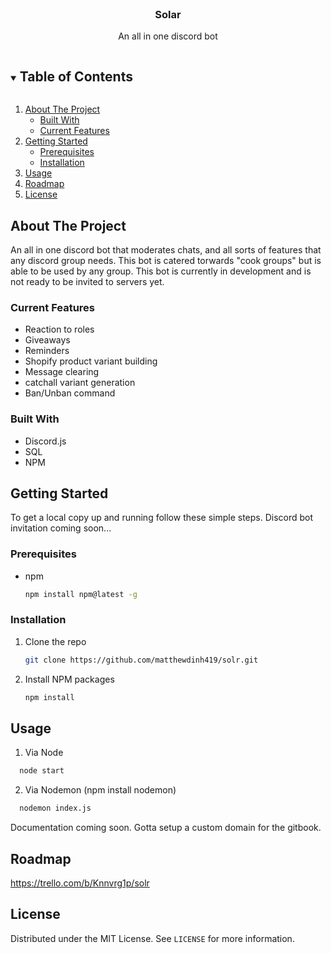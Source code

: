 <!-- PROJECT LOGO -->
<br />
<p align="center">
  <a href="https://github.com/matthewdinh419/solr">
  </a>

  <h3 align="center">Solar</h3>

  <p align="center">
    An all in one discord bot
</p>

<!-- TABLE OF CONTENTS -->
<details open="open">
  <summary><h2 style="display: inline-block">Table of Contents</h2></summary>
  <ol>
    <li>
      <a href="#about-the-project">About The Project</a>
      <ul>
        <li><a href="#built-with">Built With</a></li>
        <li><a href="#current-features">Current Features</a></li>
      </ul>
    </li>
    <li>
      <a href="#getting-started">Getting Started</a>
      <ul>
        <li><a href="#prerequisites">Prerequisites</a></li>
        <li><a href="#installation">Installation</a></li>
      </ul>
    </li>
    <li><a href="#usage">Usage</a></li>
    <li><a href="#roadmap">Roadmap</a></li>
    <li><a href="#license">License</a></li>
  </ol>
</details>

<!-- ABOUT THE PROJECT -->

## About The Project

An all in one discord bot that moderates chats, and all sorts of features that any discord group needs. This bot is catered torwards "cook groups" but is able to be used by any group.
This bot is currently in development and is not ready to be invited to servers yet.

### Current Features

- []() Reaction to roles
- []() Giveaways
- []() Reminders
- []() Shopify product variant building
- []() Message clearing
- []() catchall variant generation
- []() Ban/Unban command

### Built With

- []() Discord.js
- []() SQL
- []() NPM

<!-- GETTING STARTED -->

## Getting Started

To get a local copy up and running follow these simple steps. Discord bot invitation coming soon...

### Prerequisites

- npm
  ```sh
  npm install npm@latest -g
  ```

### Installation

1. Clone the repo
   ```sh
   git clone https://github.com/matthewdinh419/solr.git
   ```
2. Install NPM packages
   ```sh
   npm install
   ```

<!-- USAGE EXAMPLES -->

## Usage

1. Via Node

```sh
  node start
```

2. Via Nodemon (npm install nodemon)

```sh
  nodemon index.js
```

Documentation coming soon. Gotta setup a custom domain for the gitbook.

<!-- ROADMAP -->

## Roadmap

https://trello.com/b/Knnvrg1p/solr

<!-- LICENSE -->

## License

Distributed under the MIT License. See `LICENSE` for more information.
